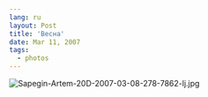 ```yaml
---
lang: ru
layout: Post
title: 'Весна'
date: Mar 11, 2007
tags:
  - photos
---
```


![Sapegin-Artem-20D-2007-03-08-278-7862-lj.jpg](upload://Sapegin-Artem-20D-2007-03-08-278-7862-lj.jpg)
